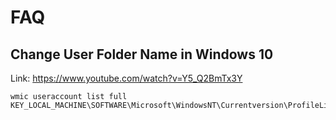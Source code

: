 # FAQ

## Change User Folder Name in Windows 10
Link: https://www.youtube.com/watch?v=Y5_Q2BmTx3Y

```shell
wmic useraccount list full
KEY_LOCAL_MACHINE\SOFTWARE\Microsoft\WindowsNT\Currentversion\ProfileList
```